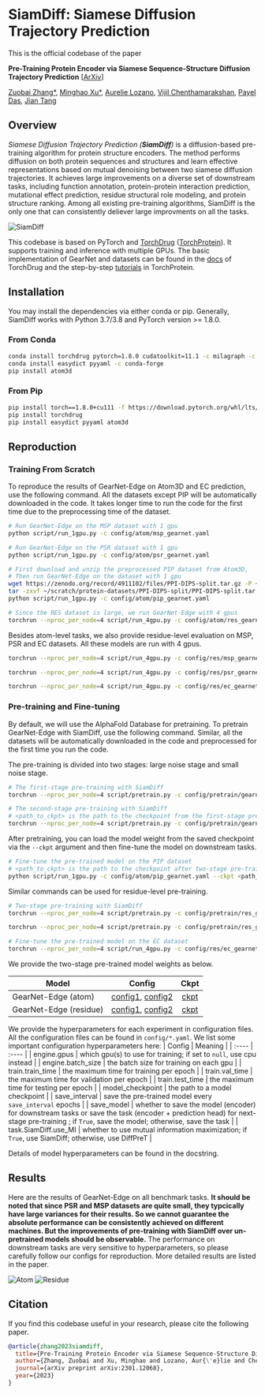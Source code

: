 # SiamDiff: Siamese Diffusion Trajectory Prediction


This is the official codebase of the paper

**Pre-Training Protein Encoder via Siamese Sequence-Structure Diffusion Trajectory Prediction**
[[ArXiv](https://arxiv.org/abs/2301.12068)]

[Zuobai Zhang*](https://oxer11.github.io/), [Minghao Xu*](https://chrisallenming.github.io/), [Aurelie Lozano](https://researcher.watson.ibm.com/researcher/view.php?person=us-aclozano), [Vijil Chenthamarakshan](https://researcher.watson.ibm.com/researcher/view.php?person=us-ecvijil), [Payel Das](https://researcher.watson.ibm.com/researcher/view.php?person=us-daspa), [Jian Tang](https://jian-tang.com/)

## Overview

*Siamese Diffusion Trajectory Prediction (**SiamDiff**)* is a diffusion-based pre-training algorithm for protein structure encoders.
The method performs diffusion on both protein sequences and structures and learn effective representations based on mutual denoising between two siamese diffusion trajectories.
It achieves large improvements on a diverse set of downstream tasks, including function annotation, protein-protein interaction prediction, mutational effect prediction, residue structural role modeling, and protein structure ranking.
Among all existing pre-training algorithms, SiamDiff is the only one that can consistently deliever large improvments on all the tasks.

![SiamDiff](./asset/SiamDiff.png)

This codebase is based on PyTorch and [TorchDrug] ([TorchProtein](https://torchprotein.ai)). 
It supports training and inference with multiple GPUs.
The basic implementation of GearNet and datasets can be found in the [docs](https://torchdrug.ai/docs/) of TorchDrug and the step-by-step [tutorials](https://torchprotein.ai/tutorials) in TorchProtein.

[TorchDrug]: https://github.com/DeepGraphLearning/torchdrug

## Installation

You may install the dependencies via either conda or pip. Generally, SiamDiff works
with Python 3.7/3.8 and PyTorch version >= 1.8.0.

### From Conda

```bash
conda install torchdrug pytorch=1.8.0 cudatoolkit=11.1 -c milagraph -c pytorch-lts -c pyg -c conda-forge
conda install easydict pyyaml -c conda-forge
pip install atom3d
```

### From Pip

```bash
pip install torch==1.8.0+cu111 -f https://download.pytorch.org/whl/lts/1.8/torch_lts.html
pip install torchdrug
pip install easydict pyyaml atom3d
```


## Reproduction

### Training From Scratch

To reproduce the results of GearNet-Edge on Atom3D and EC prediction, use the following command. 
All the datasets except PIP will be automatically downloaded in the code.
It takes longer time to run the code for the first time due to the preprocessing time of the dataset.

```bash
# Run GearNet-Edge on the MSP dataset with 1 gpu
python script/run_1gpu.py -c config/atom/msp_gearnet.yaml

# Run GearNet-Edge on the PSR dataset with 1 gpu
python script/run_1gpu.py -c config/atom/psr_gearnet.yaml

# First download and unzip the preprocessed PIP dataset from Atom3D,
# Then run GearNet-Edge on the dataset with 1 gpu
wget https://zenodo.org/record/4911102/files/PPI-DIPS-split.tar.gz -P ~/scratch/protein-datasets/PPI-DIPS-split/
tar -zxvf ~/scratch/protein-datasets/PPI-DIPS-split/PPI-DIPS-split.tar.gz -C ~/scratch/protein-datasets/PPI-DIPS-split/
python script/run_1gpu.py -c config/atom/pip_gearnet.yaml

# Since the RES dataset is large, we run GearNet-Edge with 4 gpus
torchrun --nproc_per_node=4 script/run_4gpu.py -c config/atom/res_gearnet.yaml
```

Besides atom-level tasks, we also provide residue-level evaluation on MSP, PSR and EC datasets. All these models are run with 4 gpus.
```bash
torchrun --nproc_per_node=4 script/run_4gpu.py -c config/res/msp_gearnet.yaml

torchrun --nproc_per_node=4 script/run_4gpu.py -c config/res/psr_gearnet.yaml

torchrun --nproc_per_node=4 script/run_4gpu.py -c config/res/ec_gearnet.yaml
```

### Pre-training and Fine-tuning
By default, we will use the AlphaFold Database for pretraining.
To pretrain GearNet-Edge with SiamDiff, use the following command. 
Similar, all the datasets will be automatically downloaded in the code and preprocessed for the first time you run the code.

The pre-training is divided into two stages: large noise stage and small noise stage.
```bash
# The first-stage pre-training with SiamDiff
torchrun --nproc_per_node=4 script/pretrain.py -c config/pretrain/gearnet_1st.yaml

# The second-stage pre-training with SiamDiff
# <path_to_ckpt> is the path to the checkpoint from the first-stage pre-training
torchrun --nproc_per_node=4 script/pretrain.py -c config/pretrain/gearnet_2st.yaml --ckpt <path_to_ckpt>
```

After pretraining, you can load the model weight from the saved checkpoint via the `--ckpt` argument and then fine-tune the model on downstream tasks.

```bash
# Fine-tune the pre-trained model on the PIP dataset
# <path_to_ckpt> is the path to the checkpoint after two-stage pre-training
python script/run_1gpu.py -c config/atom/pip_gearnet.yaml --ckpt <path_to_ckpt>
```

Similar commands can be used for residue-level pre-training.
```bash
# Two-stage pre-training with SiamDiff
torchrun --nproc_per_node=4 script/pretrain.py -c config/pretrain/res_gearnet_1st.yaml

torchrun --nproc_per_node=4 script/pretrain.py -c config/pretrain/res_gearnet_2st.yaml --ckpt <path_to_ckpt>

# Fine-tune the pre-trained model on the EC dataset
torchrun --nproc_per_node=4 script/run_4gpu.py -c config/res/ec_gearnet.yaml --ckpt <path_to_ckpt>
```

We provide the two-stage pre-trained model weights as below.

| Model | Config | Ckpt |
| ---- | :----: | :----: |
| GearNet-Edge (atom) | [config1](./config/pretrain/gearnet_1st.yaml), [config2](./config/pretrain/gearnet_2nd.yaml) | [ckpt](https://www.dropbox.com/scl/fi/hvtmqqfr6bvz8y2wrdrph/siamdiff_gearnet_res.pth?rlkey=daeanrcqk9b0erw9ot04932c6&dl=0) |
| GearNet-Edge (residue) | [config1](./config/pretrain/res_gearnet_1st.yaml), [config2](./config/pretrain/res_gearnet_2nd.yaml) | [ckpt](https://www.dropbox.com/scl/fi/njhq7lqrdn2bnvk0wxwz2/siamdiff_gearnet_atom.pth?rlkey=h78tif5a0pwq6mmw7atp7962v&dl=0) |

We provide the hyperparameters for each experiment in configuration files.
All the configuration files can be found in `config/*.yaml`.
We list some important configuration hyperparameters here:
| Config | Meaning |
| :---- | :---- |
| engine.gpus | which gpu(s) to use for training; if set to `null`, use cpu instead |
| engine.batch_size | the batch size for training on each gpu |
| train.train_time | the maximum time for training per epoch |
| train.val_time | the maximum time for validation per epoch |
| train.test_time | the maximum time for testing per epoch |
| model_checkpoint | the path to a model checkpoint |
| save_interval | save the pre-trained model every `save_interval` epochs |
| save_model | whether to save the model (encoder) for downstream tasks or save the task (encoder + prediction head) for next-stage pre-training ; if `True`, save the model; otherwise, save the task |
| task.SiamDiff.use_MI | whether to use mutual information maximization; if `True`, use SiamDiff; otherwise, use DiffPreT |

Details of model hyperparameters can be found in the docstring.

## Results
Here are the results of GearNet-Edge on all benchmark tasks.
**It should be noted that since PSR and MSP datasets are quite small, they typcically have large variances for their results. So we cannot guarantee the absolute performance can be consistently achieved on different machines. But the improvements of pre-training with SiamDiff over un-pretrained models should be observable.**
The performance on downstream tasks are very sensitive to hyperparameters, so please carefully follow our configs for reproduction.
More detailed results are listed in the paper.

![Atom](./asset/atom_result.png)
![Residue](./asset/residue_result.png)

## Citation
If you find this codebase useful in your research, please cite the following paper.

```bibtex
@article{zhang2023siamdiff,
  title={Pre-Training Protein Encoder via Siamese Sequence-Structure Diffusion Trajectory Prediction},
  author={Zhang, Zuobai and Xu, Minghao and Lozano, Aur{\'e}lie and Chenthamarakshan, Vijil and Das, Payel and Tang, Jian},
  journal={arXiv preprint arXiv:2301.12068},
  year={2023}
}
```
